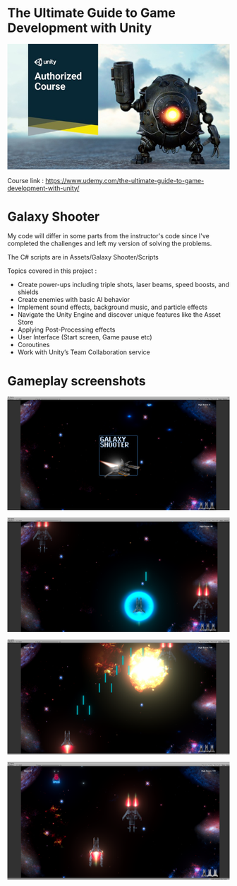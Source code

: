 # The Ultimate Guide to Game Development with Unity
![Alt text](CourseImage/tuggdwu.jpg?raw=true "Optional Title")

 Course link : https://www.udemy.com/the-ultimate-guide-to-game-development-with-unity/
 
# Galaxy Shooter
My code will differ in some parts from the instructor's code since I've completed the challenges and left my version of solving the problems.

The C# scripts are in Assets/Galaxy Shooter/Scripts

Topics covered in this project : 
 - Create power-ups including triple shots, laser beams, speed boosts, and shields
 - Create enemies with basic AI behavior
 - Implement sound effects, background music, and particle effects
 - Navigate the Unity Engine and discover unique features like the Asset Store
 - Applying Post-Processing effects
 - User Interface (Start screen, Game pause etc)
 - Coroutines
 - Work with Unity’s Team Collaboration service
 
 # Gameplay screenshots
 ![Alt text](CourseImage/Screenshot_1.png?raw=true "Optional Title")
 
 ![Alt text](CourseImage/Screenshot_3.png?raw=true "Optional Title")
 
 ![Alt text](CourseImage/Screenshot_4.png?raw=true "Optional Title")
 
 ![Alt text](CourseImage/Screenshot_5.png?raw=true "Optional Title")

